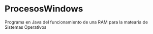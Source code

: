 # ProcesosWindows
Programa en Java del funcionamiento de una RAM para la matearia de Sistemas Operativos
